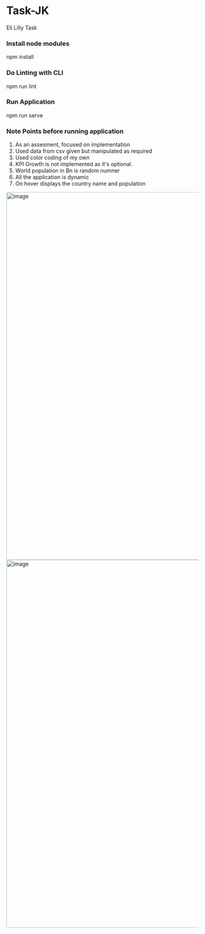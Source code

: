 # Task-JK
 Eli Lilly Task 
 
### Install node modules
npm install

### Do Linting with CLI
npm run lint

### Run Application
npm run serve

### Note Points before running application
1. As an assesment, focused on implementation
2. Used data from csv given but manipulated as required
3. Used color coding of my own 
4. KPI Growth is not implemented as it's optional.
5. World population in Bn is random numner
6. All the application is dynamic 
7. On hover displays the country name and population
<img width="960" alt="image" src="https://user-images.githubusercontent.com/10151581/211059566-97423046-815b-4c05-8757-2bab47350098.png">
<img width="960" alt="image" src="https://user-images.githubusercontent.com/10151581/211067206-a37d3bc6-ef51-4b88-b671-13045ce52a6f.png">
